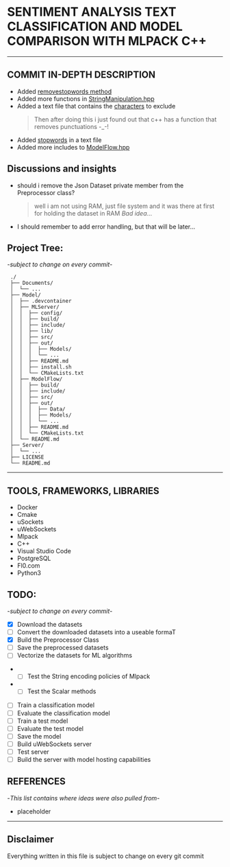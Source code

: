 # SENTIMENT ANALYSIS TEXT CLASSIFICATION AND MODEL COMPARISON WITH MLPACK C++

---

## COMMIT IN-DEPTH DESCRIPTION

- Added [removestopwords method](./Model/ModelFlow/src/Preprocessing.cpp)
- Added more functıons in [StringManipulation.hpp](./Model/ModelFlow/include/StringManipulation.hpp)
- Added a text file that contains the [characters](./Model/ModelFlow/configs/removechars.txt) to exclude
  > Then after doing this i just found out that c++ has a function that removes punctuations -\_-!
- Added [stopwords](./Model/ModelFlow/configs/stopwords.txt) in a text file
- Added more includes to [ModelFlow.hpp](./Model/ModelFlow/include/ModelFlow.hpp)

## Discussions and insights

- should i remove the Json Dataset private member from the Preprocessor class?
  > well i am not using RAM, just file system and it was there at first for holding the dataset in RAM _Bad idea_...
- I should remember to add error handling, but that will be later...

## Project Tree:

-_subject to change on every commit_-

```
 ./
 ├── Documents/
 │  └── ...
 ├── Model/
 │  ├── .devcontainer
 │  ├── MLServer/
 │  │  ├── config/
 │  │  ├── build/
 │  │  ├── include/
 │  │  ├── lib/
 │  │  ├── src/
 │  │  ├── out/
 │  │  │  ├── Models/
 │  │  │  └── ...
 │  │  ├── README.md
 │  │  ├── install.sh
 │  │  └── CMakeLists.txt
 │  ├── ModelFlow/
 │  │  ├── build/
 │  │  ├── include/
 │  │  ├── src/
 │  │  ├── out/
 │  │  │  ├── Data/
 │  │  │  ├── Models/
 │  │  │  └── ...
 │  │  ├── README.md
 │  │  └── CMakeLists.txt
 │  └── README.md
 ├── Server/
 │  └── ...
 ├── LICENSE
 └── README.md
```

---

## TOOLS, FRAMEWORKS, LIBRARIES

- Docker
- Cmake
- uSockets
- uWebSockets
- Mlpack
- C++
- Visual Studio Code
- PostgreSQL
- Fl0.com
- Python3

## TODO:

-_subject to change on every commit_-

- [x] Download the datasets
- [ ] Convert the downloaded datasets into a useable formaT
- [x] Build the Preprocessor Class
- [ ] Save the preprocessed datasets
- [ ] Vectorize the datasets for ML algorithms
- - [ ] Test the String encoding policies of Mlpack
- - [ ] Test the Scalar methods
- [ ] Train a classification model
- [ ] Evaluate the classification model
- [ ] Train a test model
- [ ] Evaluate the test model
- [ ] Save the model
- [ ] Build uWebSockets server
- [ ] Test server
- [ ] Build the server with model hosting capabilities

## REFERENCES

-_This list contains where ideas were also pulled from_-

- placeholder

---

## Disclaimer

Everything written in this file is subject to change on every git commit
